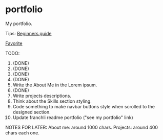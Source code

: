# portfolio

My portfolio.

Tips: [Beginners guide](https://pesto.tech/resources/a-beginners-guide-to-creating-the-best-back-end-developer-portfolio)

[Favorite](https://www.kyawzinthiha.dev/#home)

TODO:

1. (DONE)
2. (DONE)
3. (DONE)
4. (DONE)
5. Write the About Me in the Lorem ipsum.
6. (DONE)
7. Write projects descriptions.
8. Think about the Skills section styling.
9. Code something to make navbar buttons style when scrolled to the designed section.
10. Update franchli readme portfolio ("see my portfolio" link)

NOTES FOR LATER:
About me: around 1000 chars.
Projects: around 400 chars each one.
